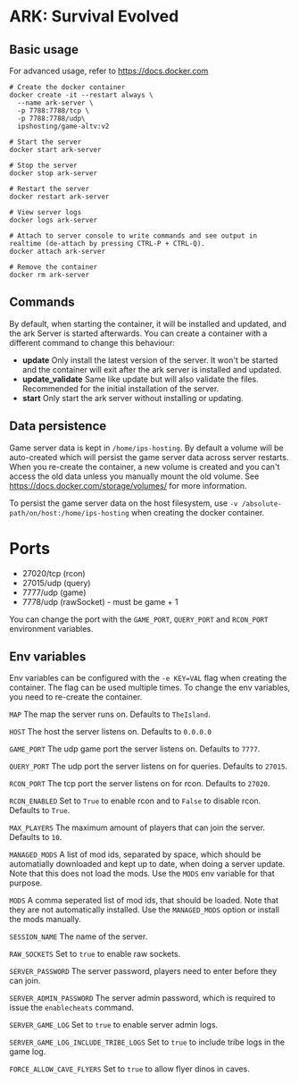 # ARK: Survival Evolved

## Basic usage
For advanced usage, refer to https://docs.docker.com
```shell
# Create the docker container
docker create -it --restart always \
  --name ark-server \
  -p 7788:7788/tcp \
  -p 7788:7788/udp\
  ipshosting/game-altv:v2
  
# Start the server
docker start ark-server

# Stop the server
docker stop ark-server

# Restart the server
docker restart ark-server

# View server logs
docker logs ark-server

# Attach to server console to write commands and see output in realtime (de-attach by pressing CTRL-P + CTRL-Q).
docker attach ark-server

# Remove the container
docker rm ark-server
```

## Commands
By default, when starting the container, it will be installed and updated, and the ark Server is started afterwards.
You can create a container with a different command to change this behaviour:
* **update** Only install the latest version of the server. It won't be started and the container will exit after the ark server is installed and updated.
* **update_validate** Same like update but will also validate the files. Recommended for the initial installation of the server.
* **start** Only start the ark server without installing or updating.

## Data persistence
Game server data is kept in `/home/ips-hosting`.
By default a volume will be auto-created which will persist the game server data across server restarts.
When you re-create the container, a new volume is created and you can't access the old data unless you manually mount the old volume.
See https://docs.docker.com/storage/volumes/ for more information.

To persist the game server data on the host filesystem, use `-v /absolute-path/on/host:/home/ips-hosting` when creating the docker container.

# Ports
* 27020/tcp (rcon)
* 27015/udp (query)
* 7777/udp (game)
* 7778/udp (rawSocket) - must be game + 1

You can change the port with the `GAME_PORT`, `QUERY_PORT` and `RCON_PORT` environment variables.

## Env variables
Env variables can be configured with the `-e KEY=VAL` flag when creating the container. The flag can be used multiple times.
To change the env variables, you need to re-create the container.

`MAP` The map the server runs on. Defaults to `TheIsland`.

`HOST` The host the server listens on. Defaults to `0.0.0.0`

`GAME_PORT` The udp game port the server listens on. Defaults to `7777`.

`QUERY_PORT` The udp port the server listens on for queries. Defaults to `27015`.

`RCON_PORT` The tcp port the server listens on for rcon. Defaults to `27020`.

`RCON_ENABLED` Set to `True` to enable rcon and to `False` to disable rcon. Defaults to `True`.

`MAX_PLAYERS` The maximum amount of players that can join the server. Defaults to `10`.

`MANAGED_MODS` A list of mod ids, separated by space, which should be automatially downloaded and kept up to date, when doing a server update. Note that this does not load the mods. Use the `MODS` env variable for that purpose.

`MODS` A comma seperated list of mod ids, that should be loaded. Note that they are not automatically installed. Use the `MANAGED_MODS` option or install the mods manually.

`SESSION_NAME` The name of the server.

`RAW_SOCKETS` Set to `true` to enable raw sockets.

`SERVER_PASSWORD` The server password, players need to enter before they can join.

`SERVER_ADMIN_PASSWORD` The server admin password, which is required to issue the `enablecheats` command.

`SERVER_GAME_LOG` Set to `true` to enable server admin logs.

`SERVER_GAME_LOG_INCLUDE_TRIBE_LOGS` Set to `true` to include tribe logs in the game log.

`FORCE_ALLOW_CAVE_FLYERS` Set to `true` to allow flyer dinos in caves.
